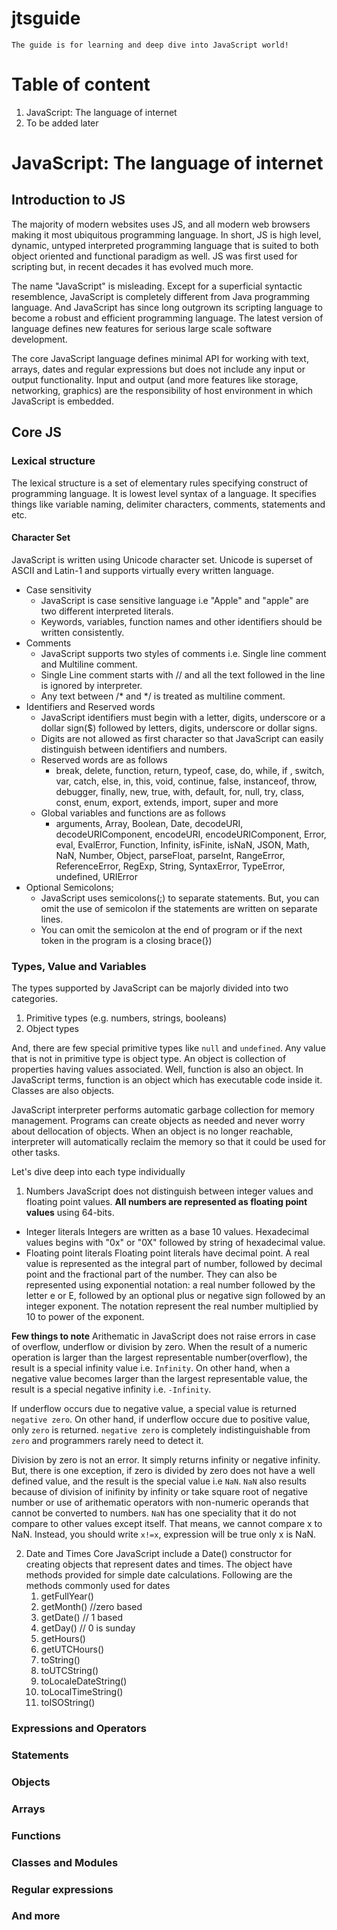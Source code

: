 # jtsguide
`The guide is for learning and deep dive into JavaScript world!`

# Table of content
1. JavaScript: The language of internet
2. To be added later

# JavaScript: The language of internet
## Introduction to JS
The majority of modern websites uses JS, and all modern web browsers making it most ubiquitous programming language. In short, JS is high level, dynamic, untyped interpreted programming language that is suited to both object oriented and functional paradigm as well. JS was first used for scripting but, in recent decades it has evolved much more.

The name "JavaScript" is misleading. Except for a superficial syntactic resemblence, JavaScript is completely different from Java programming language. And JavaScript has since long outgrown its scripting language to become a robust and efficient programming language. The latest version of language defines new features for serious large scale software development.

The core JavaScript language defines minimal API for working with text, arrays, dates and regular expressions but does not include any input or output functionality. Input and output (and more features like storage, networking, graphics) are the responsibility of host environment in which JavaScript is embedded.

## Core JS
### Lexical structure
The lexical structure is a set of elementary rules specifying construct of programming language. It is lowest level syntax of a language. It specifies things like variable naming, delimiter characters, comments, statements and etc.

#### Character Set
JavaScript is written using Unicode character set. Unicode is superset of ASCII and Latin-1 and supports virtually every written language.

- Case sensitivity
  - JavaScript is case sensitive language i.e "Apple" and "apple" are two different interpreted literals.
  - Keywords, variables, function names and other identifiers should be written consistently.
- Comments
  - JavaScript supports two styles of comments i.e. Single line comment and Multiline comment.
  - Single Line comment starts with // and all the text followed in the line is ignored by interpreter.
  - Any text between /* and */ is treated as multiline comment.
- Identifiers and Reserved words
  - JavaScript identifiers must begin with a letter, digits, underscore or a dollar sign($) followed by letters, digits, underscore or dollar signs.
  - Digits are not allowed as first character so that JavaScript can easily distinguish between identifiers and numbers.
  - Reserved words are as follows
    - break, delete, function, return, typeof, case, do, while, if , switch, var, catch, else, in, this, void,  continue, false, instanceof, throw, debugger, finally, new, true, with, default, for, null, try, class, const, enum, export, extends, import, super and more
  - Global variables and functions are as follows
    - arguments, Array, Boolean, Date, decodeURI, decodeURIComponent, encodeURI, encodeURIComponent, Error, eval, EvalError, Function, Infinity, isFinite, isNaN, JSON, Math, NaN, Number, Object, parseFloat, parseInt, RangeError, ReferenceError, RegExp, String, SyntaxError, TypeError, undefined, URIError
- Optional Semicolons;
  - JavaScript uses semicolons(;) to separate statements. But, you can omit the use of semicolon if the statements are written on separate lines.
  - You can omit the semicolon at the end of program or if the next token in the program is a closing brace(})


### Types, Value and Variables
The types supported by JavaScript can be majorly divided into two categories.
1. Primitive types (e.g. numbers, strings, booleans)
2. Object types

And, there are few special primitive types like `null` and `undefined`. Any value that is not in primitive type is object type. An object is collection of properties having values associated. Well, function is also an object. In JavaScript terms, function is an object which has executable code inside it. Classes are also objects.

JavaScript interpreter performs automatic garbage collection for memory management. Programs can create objects as needed and never worry about dellocation of objects. When an object is no longer reachable, interpreter will automatically reclaim the memory so that it could be used for other tasks.

Let's dive deep into each type individually

1. Numbers
  JavaScript does not distinguish between integer values and floating point values. **All numbers are represented as floating point values** using 64-bits.
  - Integer literals
    Integers are written as a base 10 values. Hexadecimal values begins with "0x" or "0X" followed by string of hexadecimal value.
  - Floating point literals
    Floating point literals have decimal point. A real value is represented as the integral part of number, followed by decimal point and the fractional part of the number. They can also be represented using exponential notation: a real number followed by the letter e or E, followed by an optional plus or negative sign followed by an integer exponent. The notation represent the real number multiplied by 10 to power of the exponent.

**Few things to note**
Arithematic in JavaScript does not raise errors in case of overflow, underflow or division by zero. When the result of a numeric operation is larger than the largest representable number(overflow), the result is a special infinity value i.e. `Infinity`. On other hand, when a negative value becomes larger than the largest representable value, the result is a special negative infinity i.e. `-Infinity`.

If underflow occurs due to negative value, a special value is returned `negative zero`. On other hand, if underflow occure due to positive value, only `zero` is returned. `negative zero` is completely indistinguishable from `zero` and programmers rarely need to detect it.

Division by zero is not an error. It simply returns infinity or negative infinity. But, there is one exception, if zero is divided by zero does not have a well defined value, and the result is the special value i.e `NaN`. `NaN` also results because of division of inifinity by infinity or take square root of negative number or use of arithematic operators with non-numeric operands that cannot be converted to numbers. `NaN` has one speciality that it do not compare to other values except itself. That means, we cannot compare x to NaN. Instead, you should write `x!=x`, expression will be true only x is NaN.

2. Date and Times
   Core JavaScript include a Date() constructor for creating objects that represent dates and times. The object have methods provided for simple date calculations. Following are the methods commonly used for dates
   1. getFullYear()
   2. getMonth() //zero based
   3. getDate() // 1 based
   4. getDay() // 0 is sunday
   5. getHours() 
   6. getUTCHours()
   7. toString()
   8. toUTCString()
   9. toLocaleDateString()
   10. toLocalTimeString()
   11. toISOString()



### Expressions and Operators

### Statements

### Objects

### Arrays

### Functions

### Classes and Modules

### Regular expressions

### And more